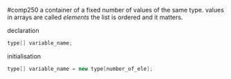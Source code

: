 #comp250 
a container of a fixed number of values of the same type. values in arrays are called *elements* the list is ordered and it matters.

declaration
```java
type[] variable_name;
```

initialisation
```java
type[] variable_name = new type[number_of_ele];
```